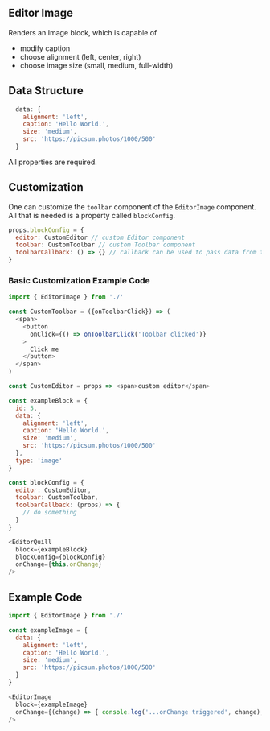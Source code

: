 ## Editor Image

Renders an Image block, which is capable of

- modify caption
- choose alignment (left, center, right)
- choose image size (small, medium, full-width)

## Data Structure

```js
  data: {
    alignment: 'left',
    caption: 'Hello World.',
    size: 'medium',
    src: 'https://picsum.photos/1000/500'
  }
```

All properties are required.

## Customization

One can customize the `toolbar` component of the `EditorImage` component.
All that is needed is a property called `blockConfig`.

```js
props.blockConfig = {
  editor: CustomEditor // custom Editor component
  toolbar: CustomToolbar // custom Toolbar component
  toolbarCallback: () => {} // callback can be used to pass data from the CustomToolbar to the Wrapper
}
```

### Basic Customization Example Code

```js
import { EditorImage } from './'

const CustomToolbar = ({onToolbarClick}) => (
  <span>
    <button
      onClick={() => onToolbarClick('Toolbar clicked')}
    >
      Click me
    </button>
  </span>
)

const CustomEditor = props => <span>custom editor</span>

const exampleBlock = {
  id: 5,
  data: {
    alignment: 'left',
    caption: 'Hello World.',
    size: 'medium',
    src: 'https://picsum.photos/1000/500'
  },
  type: 'image'
}

const blockConfig = {
  editor: CustomEditor,
  toolbar: CustomToolbar,
  toolbarCallback: (props) => {
    // do something
  }
}

<EditorQuill
  block={exampleBlock}
  blockConfig={blockConfig}
  onChange={this.onChange}
/>

```

## Example Code

```js
import { EditorImage } from './'

const exampleImage = {
  data: {
    alignment: 'left',
    caption: 'Hello World.',
    size: 'medium',
    src: 'https://picsum.photos/1000/500'
  }
}

<EditorImage
  block={exampleImage}
  onChange={(change) => { console.log('...onChange triggered', change); }}
/>

```
